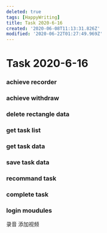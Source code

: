 ```yaml
---
deleted: true
tags: [HappyWriting]
title: Task 2020-6-16
created: '2020-06-08T11:13:31.826Z'
modified: '2020-06-22T01:27:49.969Z'
---
```


# Task 2020-6-16
### achieve recorder
### achieve withdraw
### delete rectangle data

### get task list
### get task data
### save task data
### recommand task
### complete task
### login moudules



录音
添加视频
